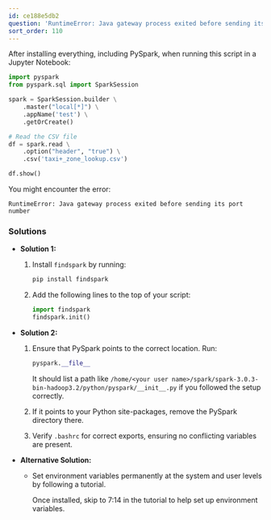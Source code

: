 ```yaml
---
id: ce188e5db2
question: 'RuntimeError: Java gateway process exited before sending its port number'
sort_order: 110
---
```


After installing everything, including PySpark, when running this script in a Jupyter Notebook:

```python
import pyspark
from pyspark.sql import SparkSession

spark = SparkSession.builder \
    .master("local[*]") \
    .appName('test') \
    .getOrCreate()

# Read the CSV file
df = spark.read \
    .option("header", "true") \
    .csv('taxi+_zone_lookup.csv')

df.show()
```

You might encounter the error:

```
RuntimeError: Java gateway process exited before sending its port number
```

### Solutions

- **Solution 1:**
  1. Install `findspark` by running:
     
     ```bash
     pip install findspark
     ```
  2. Add the following lines to the top of your script:

     ```python
     import findspark
     findspark.init()
     ```

- **Solution 2:**
  1. Ensure that PySpark points to the correct location. Run:
     
     ```python
     pyspark.__file__
     ```
     
     It should list a path like `/home/<your user name>/spark/spark-3.0.3-bin-hadoop3.2/python/pyspark/__init__.py` if you followed the setup correctly.
  2. If it points to your Python site-packages, remove the PySpark directory there.
  3. Verify `.bashrc` for correct exports, ensuring no conflicting variables are present.

- **Alternative Solution:**
  - Set environment variables permanently at the system and user levels by following a tutorial.

     Once installed, skip to 7:14 in the tutorial to help set up environment variables.
